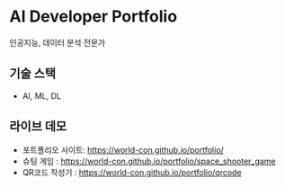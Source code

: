 # AI Developer Portfolio

인공지능, 데이터 분석 전문가 

## 기술 스택
- AI, ML, DL
  
## 라이브 데모
- 포트폴리오 사이트: https://world-con.github.io/portfolio/
- 슈팅 게임 : https://world-con.github.io/portfolio/space_shooter_game
- QR코드 작성기 : https://world-con.github.io/portfolio/qrcode
